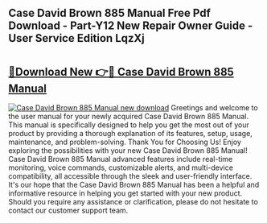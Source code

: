 ## Case David Brown 885 Manual Free Pdf Download - Part-Y12 New Repair Owner Guide - User Service Edition LqzXj

# <h2><a href="http://bc80357.oget.top/?id=Case+David+Brown+885+Manual">🔗Download New 👉🔴 Case David Brown 885 Manual</a></h2>

[![Case David Brown 885 Manual new download](https://i.imgur.com/5g1atiW.png)](http://bc80357.oget.top/?id=Case+David+Brown+885+Manual)
Greetings and welcome to the user manual for your newly acquired Case David Brown 885 Manual. This manual is specifically designed to help you get the most out of your product by providing a thorough explanation of its features, setup, usage, maintenance, and problem-solving. Thank You for Choosing Us! Enjoy exploring the possibilities with your new Case David Brown 885 Manual! Case David Brown 885 Manual advanced features include real-time monitoring, voice commands, customizable alerts, and multi-device compatibility, all accessible through the sleek and user-friendly interface. It's our hope that the Case David Brown 885 Manual has been a helpful and informative resource in helping you get started with your new product. Should you require any assistance or clarification, please do not hesitate to contact our customer support team.
